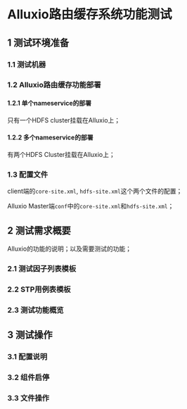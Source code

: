 # Alluxio路由缓存系统功能测试

## 1 测试环境准备

### 1.1 测试机器

### 1.2 Alluxio路由缓存功能部署

#### 1.2.1 单个nameservice的部署

只有一个HDFS cluster挂载在Alluxio上；

#### 1.2.2 多个nameservice的部署

有两个HDFS Cluster挂载在Alluxio上；

### 1.3 配置文件

client端的`core-site.xml`, `hdfs-site.xml`这个两个文件的配置；

Alluxio Master端`conf`中的`core-site.xml`和`hdfs-site.xml`；

## 2 测试需求概要

Alluxio的功能的说明；以及需要测试的功能；

### 2.1 测试因子列表模板



### 2.2 STP用例表模板



### 2.3 测试功能概览



## 3 测试操作

### 3.1 配置说明



### 3.2 组件启停



### 3.3 文件操作